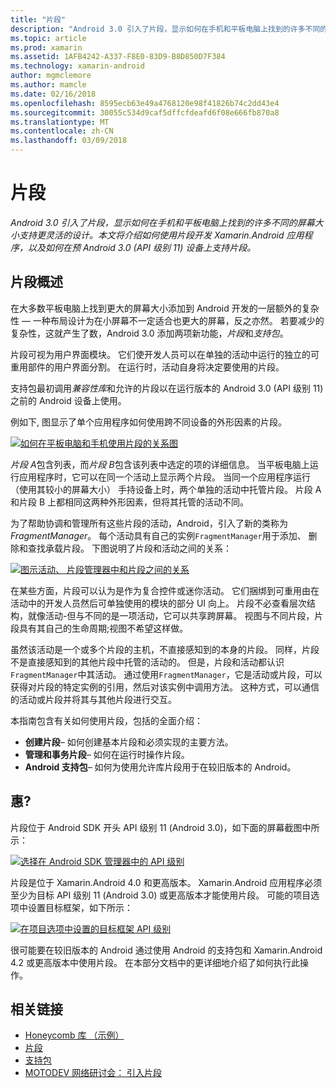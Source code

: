 ```yaml
---
title: "片段"
description: "Android 3.0 引入了片段，显示如何在手机和平板电脑上找到的许多不同的屏幕大小支持更灵活的设计。 本文将介绍如何使用片段开发 Xamarin.Android 应用程序，以及如何在预 Android 3.0 (API 级别 11) 设备上支持片段。"
ms.topic: article
ms.prod: xamarin
ms.assetid: 1AFB4242-A337-F8E0-83D9-B8D850D7F384
ms.technology: xamarin-android
author: mgmclemore
ms.author: mamcle
ms.date: 02/16/2018
ms.openlocfilehash: 8595ecb63e49a4768120e98f41826b74c2dd43e4
ms.sourcegitcommit: 30055c534d9caf5dffcfdeafd6f08e666fb870a8
ms.translationtype: MT
ms.contentlocale: zh-CN
ms.lasthandoff: 03/09/2018
---
```

# <a name="fragments"></a>片段

_Android 3.0 引入了片段，显示如何在手机和平板电脑上找到的许多不同的屏幕大小支持更灵活的设计。本文将介绍如何使用片段开发 Xamarin.Android 应用程序，以及如何在预 Android 3.0 (API 级别 11) 设备上支持片段。_

## <a name="fragments-overview"></a>片段概述

在大多数平板电脑上找到更大的屏幕大小添加到 Android 开发的一层额外的复杂性 — 一种布局设计为在小屏幕不一定适合也更大的屏幕，反之亦然。 若要减少的复杂性，这就产生了数，Android 3.0 添加两项新功能，*片段*和*支持包*。

片段可视为用户界面模块。 它们使开发人员可以在单独的活动中运行的独立的可重用部件的用户界面分割。 在运行时，活动自身将决定要使用的片段。

支持包最初调用*兼容性库*和允许的片段以在运行版本的 Android 3.0 (API 级别 11) 之前的 Android 设备上使用。

例如下, 图显示了单个应用程序如何使用跨不同设备的外形因素的片段。

[![如何在平板电脑和手机使用片段的关系图](images/00.png)](images/00.png#lightbox)

*片段 A*包含列表，而*片段 B*包含该列表中选定的项的详细信息。 当平板电脑上运行应用程序时，它可以在同一个活动上显示两个片段。 当同一个应用程序运行 （使用其较小的屏幕大小） 手持设备上时，两个单独的活动中托管片段。 片段 A 和片段 B 上都相同这两种外形因素，但将其托管的活动不同。

为了帮助协调和管理所有这些片段的活动，Android，引入了新的类称为*FragmentManager*。 每个活动具有自己的实例`FragmentManager`用于添加、 删除和查找承载片段。 下图说明了片段和活动之间的关系：

[![图示活动、 片段管理器中和片段之间的关系](images/01.png)](images/01.png#lightbox)

在某些方面，片段可以认为是作为复合控件或迷你活动。 它们捆绑到可重用由在活动中的开发人员然后可单独使用的模块的部分 UI 向上。 片段不必查看层次结构，就像活动-但与不同的是一项活动，它可以共享跨屏幕。 视图与不同片段，片段具有其自己的生命周期;视图不希望这样做。

虽然该活动是一个或多个片段的主机，不直接感知到的本身的片段。 同样，片段不是直接感知到的其他片段中托管的活动的。 但是，片段和活动都认识`FragmentManager`中其活动。 通过使用`FragmentManager`，它是活动或片段，可以获得对片段的特定实例的引用，然后对该实例中调用方法。 这种方式，可以通信的活动或片段并将其与其他片段进行交互。

本指南包含有关如何使用片段，包括的全面介绍：

-   **创建片段**– 如何创建基本片段和必须实现的主要方法。
-   **管理和事务片段**– 如何在运行时操作片段。
-   **Android 支持包**– 如何为使用允许库片段用于在较旧版本的 Android。


## <a name="requirements"></a>惠?

片段位于 Android SDK 开头 API 级别 11 (Android 3.0)，如下面的屏幕截图中所示：

[![选择在 Android SDK 管理器中的 API 级别](images/02.png)](images/02.png#lightbox)

片段是位于 Xamarin.Android 4.0 和更高版本。 Xamarin.Android 应用程序必须至少为目标 API 级别 11 (Android 3.0) 或更高版本才能使用片段。 可能的项目选项中设置目标框架，如下所示：

[![在项目选项中设置的目标框架 API 级别](images/03.png)](images/03.png#lightbox)

很可能要在较旧版本的 Android 通过使用 Android 的支持包和 Xamarin.Android 4.2 或更高版本中使用片段。 在本部分文档中的更详细地介绍了如何执行此操作。


## <a name="related-links"></a>相关链接

- [Honeycomb 库 （示例）](https://developer.xamarin.com/samples/monodroid/HoneycombGallery)
- [片段](http://developer.android.com/guide/topics/fundamentals/fragments.html)
- [支持包](http://developer.android.com/sdk/compatibility-library.html)
- [MOTODEV 网络研讨会： 引入片段](http://motodev.adobeconnect.com/p9h1aqk3ttn/)
